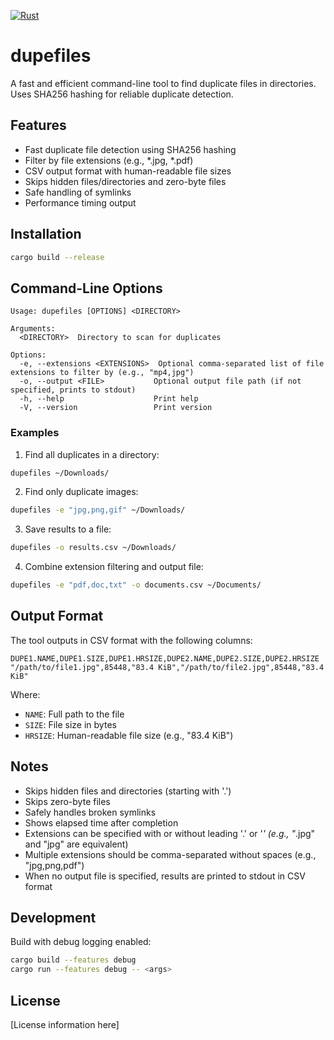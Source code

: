[![Rust](https://github.com/gilflorida2023/dupefiles/actions/workflows/rust.yml/badge.svg)](https://github.com/gilflorida2023/dupefiles/actions/workflows/rust.yml)
# dupefiles

A fast and efficient command-line tool to find duplicate files in directories. Uses SHA256 hashing for reliable duplicate detection.

## Features

- Fast duplicate file detection using SHA256 hashing
- Filter by file extensions (e.g., *.jpg, *.pdf)
- CSV output format with human-readable file sizes
- Skips hidden files/directories and zero-byte files
- Safe handling of symlinks
- Performance timing output

## Installation

```bash
cargo build --release
```

## Command-Line Options

```
Usage: dupefiles [OPTIONS] <DIRECTORY>

Arguments:
  <DIRECTORY>  Directory to scan for duplicates

Options:
  -e, --extensions <EXTENSIONS>  Optional comma-separated list of file extensions to filter by (e.g., "mp4,jpg")
  -o, --output <FILE>           Optional output file path (if not specified, prints to stdout)
  -h, --help                    Print help
  -V, --version                 Print version
```

### Examples

1. Find all duplicates in a directory:
```bash
dupefiles ~/Downloads/
```

2. Find only duplicate images:
```bash
dupefiles -e "jpg,png,gif" ~/Downloads/
```

3. Save results to a file:
```bash
dupefiles -o results.csv ~/Downloads/
```

4. Combine extension filtering and output file:
```bash
dupefiles -e "pdf,doc,txt" -o documents.csv ~/Documents/
```

## Output Format

The tool outputs in CSV format with the following columns:
```
DUPE1.NAME,DUPE1.SIZE,DUPE1.HRSIZE,DUPE2.NAME,DUPE2.SIZE,DUPE2.HRSIZE
"/path/to/file1.jpg",85448,"83.4 KiB","/path/to/file2.jpg",85448,"83.4 KiB"
```

Where:
- `NAME`: Full path to the file
- `SIZE`: File size in bytes
- `HRSIZE`: Human-readable file size (e.g., "83.4 KiB")

## Notes

- Skips hidden files and directories (starting with '.')
- Skips zero-byte files
- Safely handles broken symlinks
- Shows elapsed time after completion
- Extensions can be specified with or without leading '.' or '*' (e.g., "*.jpg" and "jpg" are equivalent)
- Multiple extensions should be comma-separated without spaces (e.g., "jpg,png,pdf")
- When no output file is specified, results are printed to stdout in CSV format

## Development

Build with debug logging enabled:
```bash
cargo build --features debug
cargo run --features debug -- <args>
```

## License

[License information here]
